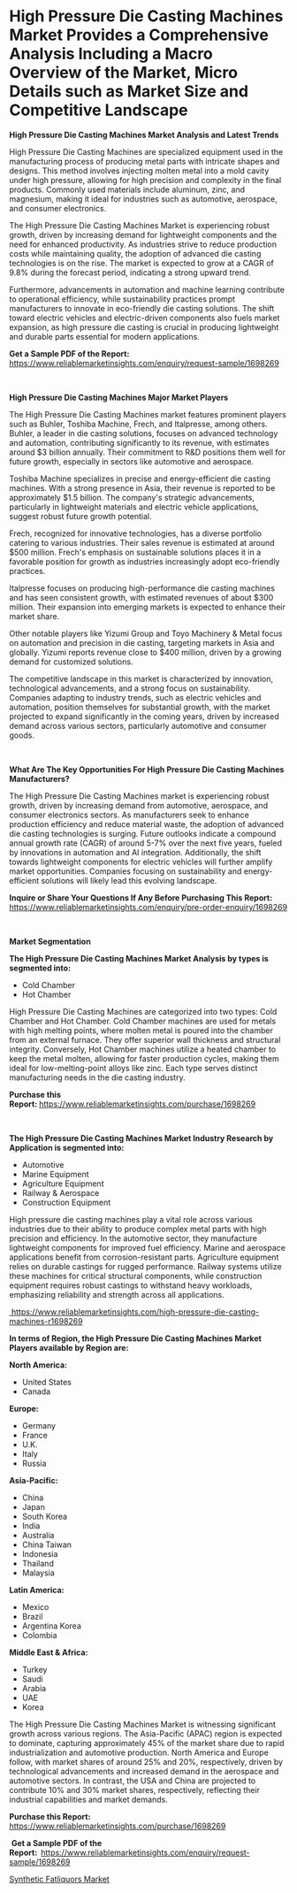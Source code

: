 <p><h1>High Pressure Die Casting Machines Market Provides a Comprehensive Analysis Including a Macro Overview of the Market, Micro Details such as Market Size and Competitive Landscape</h1></p><p><strong>High Pressure Die Casting Machines Market Analysis and Latest Trends</strong></p>
<p><p>High Pressure Die Casting Machines are specialized equipment used in the manufacturing process of producing metal parts with intricate shapes and designs. This method involves injecting molten metal into a mold cavity under high pressure, allowing for high precision and complexity in the final products. Commonly used materials include aluminum, zinc, and magnesium, making it ideal for industries such as automotive, aerospace, and consumer electronics.</p><p>The High Pressure Die Casting Machines Market is experiencing robust growth, driven by increasing demand for lightweight components and the need for enhanced productivity. As industries strive to reduce production costs while maintaining quality, the adoption of advanced die casting technologies is on the rise. The market is expected to grow at a CAGR of 9.8% during the forecast period, indicating a strong upward trend. </p><p>Furthermore, advancements in automation and machine learning contribute to operational efficiency, while sustainability practices prompt manufacturers to innovate in eco-friendly die casting solutions. The shift toward electric vehicles and electric-driven components also fuels market expansion, as high pressure die casting is crucial in producing lightweight and durable parts essential for modern applications.</p></p>
<p><strong>Get a Sample PDF of the Report:&nbsp;</strong> <a href="https://www.reliablemarketinsights.com/enquiry/request-sample/1698269?utm_campaign=3577&utm_medium=2&utm_source=Github&utm_content=ia&utm_term=24032025&utm_id=high-pressure-die-casting-machines">https://www.reliablemarketinsights.com/enquiry/request-sample/1698269</a></p>
<p>&nbsp;</p>
<p><strong>High Pressure Die Casting Machines Major Market Players</strong></p>
<p><p>The High Pressure Die Casting Machines market features prominent players such as Buhler, Toshiba Machine, Frech, and Italpresse, among others. Buhler, a leader in die casting solutions, focuses on advanced technology and automation, contributing significantly to its revenue, with estimates around $3 billion annually. Their commitment to R&D positions them well for future growth, especially in sectors like automotive and aerospace.</p><p>Toshiba Machine specializes in precise and energy-efficient die casting machines. With a strong presence in Asia, their revenue is reported to be approximately $1.5 billion. The company's strategic advancements, particularly in lightweight materials and electric vehicle applications, suggest robust future growth potential.</p><p>Frech, recognized for innovative technologies, has a diverse portfolio catering to various industries. Their sales revenue is estimated at around $500 million. Frech's emphasis on sustainable solutions places it in a favorable position for growth as industries increasingly adopt eco-friendly practices.</p><p>Italpresse focuses on producing high-performance die casting machines and has seen consistent growth, with estimated revenues of about $300 million. Their expansion into emerging markets is expected to enhance their market share.</p><p>Other notable players like Yizumi Group and Toyo Machinery & Metal focus on automation and precision in die casting, targeting markets in Asia and globally. Yizumi reports revenue close to $400 million, driven by a growing demand for customized solutions.</p><p>The competitive landscape in this market is characterized by innovation, technological advancements, and a strong focus on sustainability. Companies adapting to industry trends, such as electric vehicles and automation, position themselves for substantial growth, with the market projected to expand significantly in the coming years, driven by increased demand across various sectors, particularly automotive and consumer goods.</p></p>
<p>&nbsp;</p>
<p><strong>What Are The Key Opportunities For High Pressure Die Casting Machines Manufacturers?</strong></p>
<p><p>The High Pressure Die Casting Machines market is experiencing robust growth, driven by increasing demand from automotive, aerospace, and consumer electronics sectors. As manufacturers seek to enhance production efficiency and reduce material waste, the adoption of advanced die casting technologies is surging. Future outlooks indicate a compound annual growth rate (CAGR) of around 5-7% over the next five years, fueled by innovations in automation and AI integration. Additionally, the shift towards lightweight components for electric vehicles will further amplify market opportunities. Companies focusing on sustainability and energy-efficient solutions will likely lead this evolving landscape.</p></p>
<p><strong>Inquire or Share Your Questions If Any Before Purchasing This Report:</strong> <a href="https://www.reliablemarketinsights.com/enquiry/pre-order-enquiry/1698269?utm_campaign=3577&utm_medium=2&utm_source=Github&utm_content=ia&utm_term=24032025&utm_id=high-pressure-die-casting-machines">https://www.reliablemarketinsights.com/enquiry/pre-order-enquiry/1698269</a></p>
<p>&nbsp;</p>
<p><strong>Market Segmentation</strong></p>
<p><strong>The High Pressure Die Casting Machines Market Analysis by types is segmented into:</strong></p>
<p><ul><li>Cold Chamber</li><li>Hot Chamber</li></ul></p>
<p><p>High Pressure Die Casting Machines are categorized into two types: Cold Chamber and Hot Chamber. Cold Chamber machines are used for metals with high melting points, where molten metal is poured into the chamber from an external furnace. They offer superior wall thickness and structural integrity. Conversely, Hot Chamber machines utilize a heated chamber to keep the metal molten, allowing for faster production cycles, making them ideal for low-melting-point alloys like zinc. Each type serves distinct manufacturing needs in the die casting industry.</p></p>
<p><strong>Purchase this Report:&nbsp;</strong><a href="https://www.reliablemarketinsights.com/purchase/1698269?utm_campaign=3577&utm_medium=2&utm_source=Github&utm_content=ia&utm_term=24032025&utm_id=high-pressure-die-casting-machines">https://www.reliablemarketinsights.com/purchase/1698269</a></p>
<p>&nbsp;</p>
<p><strong>The High Pressure Die Casting Machines Market Industry Research by Application is segmented into:</strong></p>
<p><ul><li>Automotive</li><li>Marine Equipment</li><li>Agriculture Equipment</li><li>Railway & Aerospace</li><li>Construction Equipment</li></ul></p>
<p><p>High pressure die casting machines play a vital role across various industries due to their ability to produce complex metal parts with high precision and efficiency. In the automotive sector, they manufacture lightweight components for improved fuel efficiency. Marine and aerospace applications benefit from corrosion-resistant parts. Agriculture equipment relies on durable castings for rugged performance. Railway systems utilize these machines for critical structural components, while construction equipment requires robust castings to withstand heavy workloads, emphasizing reliability and strength across all applications.</p></p>
<p><a href="https://www.reliablemarketinsights.com/high-pressure-die-casting-machines-r1698269?utm_campaign=3577&utm_medium=2&utm_source=Github&utm_content=ia&utm_term=24032025&utm_id=high-pressure-die-casting-machines">&nbsp;https://www.reliablemarketinsights.com/high-pressure-die-casting-machines-r1698269</a></p>
<p><strong>In terms of Region, the High Pressure Die Casting Machines Market Players available by Region are:</strong></p>
<p>
    <p> <strong> North America: </strong>
        <ul>
            <li>United States</li>
            <li>Canada</li>
        </ul>
        </p> 
    <p> <strong> Europe: </strong>
        <ul>
            <li>Germany</li>
            <li>France</li>
            <li>U.K.</li>
            <li>Italy</li>
            <li>Russia</li>
        </ul>
        </p> 
    <p> <strong> Asia-Pacific: </strong>
        <ul>
            <li>China</li>
            <li>Japan</li>
            <li>South Korea</li>
            <li>India</li>
            <li>Australia</li>
            <li>China Taiwan</li>
            <li>Indonesia</li>
            <li>Thailand</li>
            <li>Malaysia</li>
        </ul>
        </p> 
    <p> <strong> Latin America: </strong>
        <ul>
            <li>Mexico</li>
            <li>Brazil</li>
            <li>Argentina Korea</li>
            <li>Colombia</li>
        </ul>
        </p> 
    <p> <strong> Middle East & Africa: </strong>
        <ul>
            <li>Turkey</li>
            <li>Saudi</li>
            <li>Arabia</li>
            <li>UAE</li>
            <li>Korea</li>
        </ul>
    </p>
    </p>
<p><p>The High Pressure Die Casting Machines Market is witnessing significant growth across various regions. The Asia-Pacific (APAC) region is expected to dominate, capturing approximately 45% of the market share due to rapid industrialization and automotive production. North America and Europe follow, with market shares of around 25% and 20%, respectively, driven by technological advancements and increased demand in the aerospace and automotive sectors. In contrast, the USA and China are projected to contribute 10% and 30% market shares, respectively, reflecting their industrial capabilities and market demands.</p></p>
<p><strong>Purchase this Report: </strong><a href="https://www.reliablemarketinsights.com/purchase/1698269?utm_campaign=3577&utm_medium=2&utm_source=Github&utm_content=ia&utm_term=24032025&utm_id=high-pressure-die-casting-machines">https://www.reliablemarketinsights.com/purchase/1698269</a></p>
<p>&nbsp;<strong>Get a Sample PDF of the Report:&nbsp;&nbsp;</strong><a href="https://www.reliablemarketinsights.com/enquiry/request-sample/1698269?utm_campaign=3577&utm_medium=2&utm_source=Github&utm_content=ia&utm_term=24032025&utm_id=high-pressure-die-casting-machines">https://www.reliablemarketinsights.com/enquiry/request-sample/1698269</a></p>
<p><strong></strong></p>
<p><p><a href="https://github.com/plawragarile/Market-Research-Report-List-1/blob/main/synthetic-fatliquors-market.md?utm_campaign=3577&utm_medium=2&utm_source=Github&utm_content=ia&utm_term=24032025&utm_id=high-pressure-die-casting-machines">Synthetic Fatliquors Market</a></p></p>